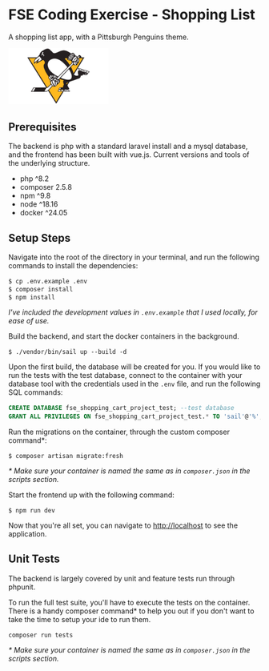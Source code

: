 # FSE Coding Exercise - Shopping List

A shopping list app, with a Pittsburgh Penguins theme.

<img src="public/images/Pittsburgh-Penguins-logo.png" width="200" style="margin:0 auto;"  alt="Pittsburgh Penguins Logo"/>

## Prerequisites

The backend is php with a standard laravel install and a mysql database, and the frontend has been built with vue.js.
Current versions and tools of the underlying structure.

* php ^8.2
* composer 2.5.8
* npm ^9.8
* node ^18.16
* docker ^24.05

## Setup Steps

Navigate into the root of the directory in your terminal, and run the following commands to install the dependencies:

```shell
$ cp .env.example .env
$ composer install
$ npm install
```

_I've included the development values in `.env.example` that I used locally, for ease of use._

Build the backend, and start the docker containers in the background.

```shell
$ ./vendor/bin/sail up --build -d
```

Upon the first build, the database will be created for you. If you would like to run the tests with the test database,
connect to the container with your database tool with the credentials used in the `.env` file, and run the following SQL
commands:

```sql
CREATE DATABASE fse_shopping_cart_project_test; --test database
GRANT ALL PRIVILEGES ON fse_shopping_cart_project_test.* TO 'sail'@'%'; -- so tests can be run by sail
```

Run the migrations on the container, through the custom composer command*:

```shell
$ composer artisan migrate:fresh
```

_* Make sure your container is named the same as in `composer.json` in the scripts section._

Start the frontend up with the following command:

```shell
$ npm run dev
```

Now that you're all set, you can navigate to [http://localhost](http://localhost) to see the application.

## Unit Tests

The backend is largely covered by unit and feature tests run through phpunit.

To run the full test suite, you'll have to execute the tests on the container.
There is a handy composer command* to help you out if you don't want to take
the time to setup your ide to run them.

```shell
composer run tests
```

_* Make sure your container is named the same as in `composer.json` in the scripts section._
